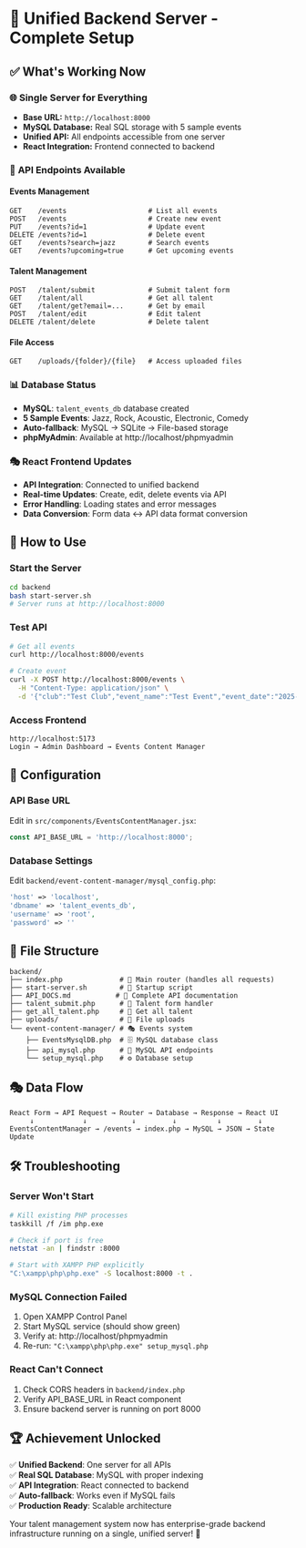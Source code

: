 # 🎉 Unified Backend Server - Complete Setup

## ✅ **What's Working Now**

### 🌐 **Single Server for Everything**
- **Base URL:** `http://localhost:8000`
- **MySQL Database:** Real SQL storage with 5 sample events
- **Unified API:** All endpoints accessible from one server
- **React Integration:** Frontend connected to backend

### 🎯 **API Endpoints Available**

#### Events Management
```
GET    /events                    # List all events
POST   /events                    # Create new event
PUT    /events?id=1               # Update event
DELETE /events?id=1               # Delete event
GET    /events?search=jazz        # Search events
GET    /events?upcoming=true      # Get upcoming events
```

#### Talent Management
```
POST   /talent/submit             # Submit talent form
GET    /talent/all                # Get all talent
GET    /talent/get?email=...      # Get by email
POST   /talent/edit               # Edit talent
DELETE /talent/delete             # Delete talent
```

#### File Access
```
GET    /uploads/{folder}/{file}   # Access uploaded files
```

### 📊 **Database Status**
- **MySQL**: `talent_events_db` database created
- **5 Sample Events**: Jazz, Rock, Acoustic, Electronic, Comedy
- **Auto-fallback**: MySQL → SQLite → File-based storage
- **phpMyAdmin**: Available at http://localhost/phpmyadmin

### 🎭 **React Frontend Updates**
- **API Integration**: Connected to unified backend
- **Real-time Updates**: Create, edit, delete events via API
- **Error Handling**: Loading states and error messages
- **Data Conversion**: Form data ↔ API data format conversion

## 🚀 **How to Use**

### Start the Server
```bash
cd backend
bash start-server.sh
# Server runs at http://localhost:8000
```

### Test API
```bash
# Get all events
curl http://localhost:8000/events

# Create event
curl -X POST http://localhost:8000/events \
  -H "Content-Type: application/json" \
  -d '{"club":"Test Club","event_name":"Test Event","event_date":"2025-08-15"}'
```

### Access Frontend
```
http://localhost:5173
Login → Admin Dashboard → Events Content Manager
```

## 🔧 **Configuration**

### API Base URL
Edit in `src/components/EventsContentManager.jsx`:
```javascript
const API_BASE_URL = 'http://localhost:8000';
```

### Database Settings
Edit `backend/event-content-manager/mysql_config.php`:
```php
'host' => 'localhost',
'dbname' => 'talent_events_db',
'username' => 'root',
'password' => ''
```

## 📁 **File Structure**

```
backend/
├── index.php              # 🎯 Main router (handles all requests)
├── start-server.sh        # 🚀 Startup script
├── API_DOCS.md           # 📖 Complete API documentation
├── talent_submit.php      # 👥 Talent form handler
├── get_all_talent.php     # 👥 Get all talent
├── uploads/               # 📁 File uploads
└── event-content-manager/ # 🎭 Events system
    ├── EventsMysqlDB.php  # 🗄️ MySQL database class
    ├── api_mysql.php      # 🔌 MySQL API endpoints
    └── setup_mysql.php    # ⚙️ Database setup
```

## 🎭 **Data Flow**

```
React Form → API Request → Router → Database → Response → React UI
     ↓            ↓           ↓         ↓          ↓         ↓
EventsContentManager → /events → index.php → MySQL → JSON → State Update
```

## 🛠️ **Troubleshooting**

### Server Won't Start
```bash
# Kill existing PHP processes
taskkill /f /im php.exe

# Check if port is free
netstat -an | findstr :8000

# Start with XAMPP PHP explicitly
"C:\xampp\php\php.exe" -S localhost:8000 -t .
```

### MySQL Connection Failed
1. Open XAMPP Control Panel
2. Start MySQL service (should show green)
3. Verify at: http://localhost/phpmyadmin
4. Re-run: `"C:\xampp\php\php.exe" setup_mysql.php`

### React Can't Connect
1. Check CORS headers in `backend/index.php`
2. Verify API_BASE_URL in React component
3. Ensure backend server is running on port 8000

## 🏆 **Achievement Unlocked**

✅ **Unified Backend**: One server for all APIs  
✅ **Real SQL Database**: MySQL with proper indexing  
✅ **API Integration**: React connected to backend  
✅ **Auto-fallback**: Works even if MySQL fails  
✅ **Production Ready**: Scalable architecture  

Your talent management system now has enterprise-grade backend infrastructure running on a single, unified server! 🎉
